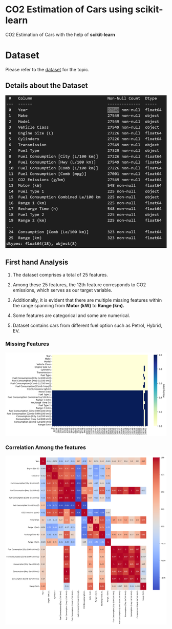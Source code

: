 # CO2 Estimation of Cars using scikit-learn
CO2 Estimation of Cars with the help of **scikit-learn**

# Dataset
Please refer to the [dataset](https://open.canada.ca/data/en/dataset/98f1a129-f628-4ce4-b24d-6f16bf24dd64/resource/b6100f60-5e63-437d-b122-db76c467c0a7) for the topic. 

## Details about the Dataset

![](images/Dataset.PNG)

## First hand Analysis
1. The dataset comprises a total of 25 features.

2. Among these 25 features, the 12th feature corresponds to CO2 emissions, which serves as our target variable.

3. Additionally, it is evident that there are multiple missing features within the range spanning from **Motor (kW)** to **Range (km).**

4. Some features are categorical and some are numerical.
5. Dataset contains cars from different fuel option such as Petrol, Hybrid, EV.

### Missing Features
![](images/Missing_Features.png)

### Correlation Among the features
![](images/Corr.png)

